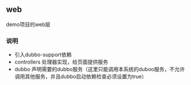 web
---------------------------
demo项目的web层

### 说明

* 引入dubbo-support依赖
* controllers  处理器实现，给页面提供服务
* dubbo  声明需要的dubbo服务（这里只能调用本系统的duboo服务，不允许调用其他服务，并且dubbo启动依赖检查必须设置为true）




